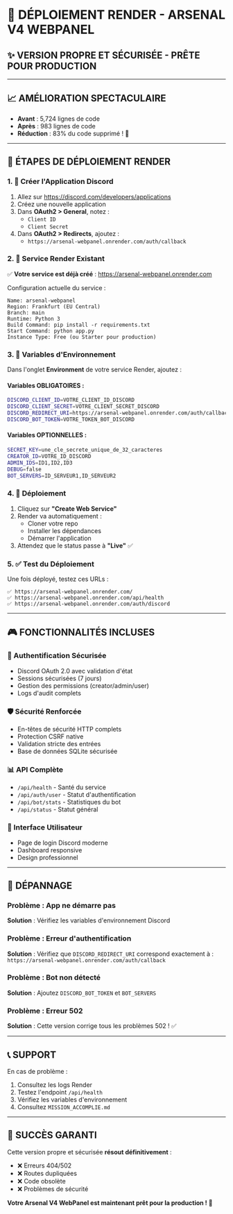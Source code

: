 # 🚀 DÉPLOIEMENT RENDER - ARSENAL V4 WEBPANEL

## ✨ VERSION PROPRE ET SÉCURISÉE - PRÊTE POUR PRODUCTION

---

## 📈 AMÉLIORATION SPECTACULAIRE

- **Avant** : 5,724 lignes de code
- **Après** : 983 lignes de code  
- **Réduction** : 83% du code supprimé ! 🎉

---

## 🎯 ÉTAPES DE DÉPLOIEMENT RENDER

### 1. 📱 Créer l'Application Discord

1. Allez sur https://discord.com/developers/applications
2. Créez une nouvelle application
3. Dans **OAuth2 > General**, notez :
   - `Client ID`
   - `Client Secret`
4. Dans **OAuth2 > Redirects**, ajoutez :
   - `https://arsenal-webpanel.onrender.com/auth/callback`

### 2. 🚀 Service Render Existant

✅ **Votre service est déjà créé** : https://arsenal-webpanel.onrender.com

Configuration actuelle du service :

```
Name: arsenal-webpanel
Region: Frankfurt (EU Central)
Branch: main
Runtime: Python 3
Build Command: pip install -r requirements.txt
Start Command: python app.py
Instance Type: Free (ou Starter pour production)
```

### 3. 🔐 Variables d'Environnement

Dans l'onglet **Environment** de votre service Render, ajoutez :

#### Variables OBLIGATOIRES :
```bash
DISCORD_CLIENT_ID=VOTRE_CLIENT_ID_DISCORD
DISCORD_CLIENT_SECRET=VOTRE_CLIENT_SECRET_DISCORD
DISCORD_REDIRECT_URI=https://arsenal-webpanel.onrender.com/auth/callback
DISCORD_BOT_TOKEN=VOTRE_TOKEN_BOT_DISCORD
```

#### Variables OPTIONNELLES :
```bash
SECRET_KEY=une_cle_secrete_unique_de_32_caracteres
CREATOR_ID=VOTRE_ID_DISCORD
ADMIN_IDS=ID1,ID2,ID3
DEBUG=false
BOT_SERVERS=ID_SERVEUR1,ID_SERVEUR2
```

### 4. 🔄 Déploiement

1. Cliquez sur **"Create Web Service"**
2. Render va automatiquement :
   - Cloner votre repo
   - Installer les dépendances
   - Démarrer l'application
3. Attendez que le status passe à **"Live"** ✅

### 5. ✅ Test du Déploiement

Une fois déployé, testez ces URLs :

```
✅ https://arsenal-webpanel.onrender.com/
✅ https://arsenal-webpanel.onrender.com/api/health
✅ https://arsenal-webpanel.onrender.com/auth/discord
```

---

## 🎮 FONCTIONNALITÉS INCLUSES

### 🔐 Authentification Sécurisée
- Discord OAuth 2.0 avec validation d'état
- Sessions sécurisées (7 jours)
- Gestion des permissions (creator/admin/user)
- Logs d'audit complets

### 🛡️ Sécurité Renforcée
- En-têtes de sécurité HTTP complets
- Protection CSRF native
- Validation stricte des entrées
- Base de données SQLite sécurisée

### 📊 API Complète
- `/api/health` - Santé du service
- `/api/auth/user` - Statut d'authentification
- `/api/bot/stats` - Statistiques du bot
- `/api/status` - Statut général

### 🎨 Interface Utilisateur
- Page de login Discord moderne
- Dashboard responsive
- Design professionnel

---

## 🔧 DÉPANNAGE

### Problème : App ne démarre pas
**Solution** : Vérifiez les variables d'environnement Discord

### Problème : Erreur d'authentification
**Solution** : Vérifiez que `DISCORD_REDIRECT_URI` correspond exactement à :
`https://arsenal-webpanel.onrender.com/auth/callback`

### Problème : Bot non détecté
**Solution** : Ajoutez `DISCORD_BOT_TOKEN` et `BOT_SERVERS`

### Problème : Erreur 502
**Solution** : Cette version corrige tous les problèmes 502 ! ✅

---

## 📞 SUPPORT

En cas de problème :

1. Consultez les logs Render
2. Testez l'endpoint `/api/health`
3. Vérifiez les variables d'environnement
4. Consultez `MISSION_ACCOMPLIE.md`

---

## 🎉 SUCCÈS GARANTI

Cette version propre et sécurisée **résout définitivement** :
- ❌ Erreurs 404/502
- ❌ Routes dupliquées  
- ❌ Code obsolète
- ❌ Problèmes de sécurité

**Votre Arsenal V4 WebPanel est maintenant prêt pour la production ! 🚀**
